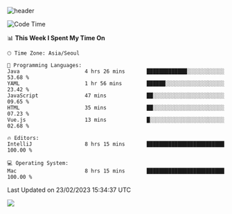 ![header](https://capsule-render.vercel.app/api?type=Egg&color=timeAuto&height=300&section=header&text=PoPo&fontSize=90&animation=fadeIn)

  <!--START_SECTION:waka-->
![Code Time](http://img.shields.io/badge/Code%20Time-515%20hrs%207%20mins-blue)

📊 **This Week I Spent My Time On** 

```text
🕑︎ Time Zone: Asia/Seoul

💬 Programming Languages: 
Java                     4 hrs 26 mins       █████████████░░░░░░░░░░░░   53.68 % 
YAML                     1 hr 56 mins        ██████░░░░░░░░░░░░░░░░░░░   23.42 % 
JavaScript               47 mins             ██░░░░░░░░░░░░░░░░░░░░░░░   09.65 % 
HTML                     35 mins             ██░░░░░░░░░░░░░░░░░░░░░░░   07.23 % 
Vue.js                   13 mins             █░░░░░░░░░░░░░░░░░░░░░░░░   02.68 % 

🔥 Editors: 
IntelliJ                 8 hrs 15 mins       █████████████████████████   100.00 % 

💻 Operating System: 
Mac                      8 hrs 15 mins       █████████████████████████   100.00 % 
```


 Last Updated on 23/02/2023 15:34:37 UTC
<!--END_SECTION:waka-->



<img src="https://capsule-render.vercel.app/api?type=Egg&color=timeAuto&height=300&section=footer&text=PoPo&fontSize=90&animation=fadeIn&reversal=true" />
